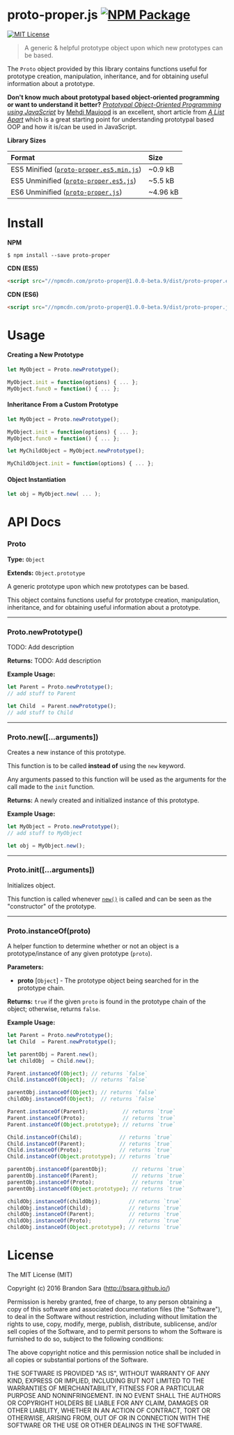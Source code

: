 
# proto-proper.js [![NPM Package](https://img.shields.io/npm/v/proto-proper.svg?style=flat-square)][npm]

[![MIT License](https://img.shields.io/badge/license-MIT-blue.svg?style=flat-square)][license]

> A generic & helpful prototype object upon which new prototypes can be based.

The `Proto` object provided by this library contains functions useful for prototype
creation, manipulation, inheritance, and for obtaining useful information about a
prototype.

**Don't know much about prototypal based object-oriented programming or want to
understand it better?** [*Prototypal Object-Oriented Programming using
JavaScript*][article] by [Mehdi Maujood][article-author] is an excellent, short
article from [*A List Apart*][a-list-apart] which is a great starting point
for understanding prototypal based OOP and how it is/can be used in JavaScript.


**Library Sizes**

| Format                                              | Size     |
|:----------------------------------------------------|:---------|
| ES5 Minified ([`proto-proper.es5.min.js`][es5-min]) | ~0.9 kB  |
| ES5 Unminified ([`proto-proper.es5.js`][es5])       | ~5.5 kB  |
| ES6 Unminified ([`proto-proper.js`][es6])           | ~4.96 kB |



# Install

**NPM**
```shell
$ npm install --save proto-proper
```

**CDN (ES5)**
```html
<script src="//npmcdn.com/proto-proper@1.0.0-beta.9/dist/proto-proper.es5.min.js"></script>
```

**CDN (ES6)**
```html
<script src="//npmcdn.com/proto-proper@1.0.0-beta.9/dist/proto-proper.js"></script>
```



# Usage

#### Creating a New Prototype

```javascript
let MyObject = Proto.newPrototype();

MyObject.init = function(options) { ... };
MyObject.func0 = function() { ... };
```


#### Inheritance From a Custom Prototype

```javascript
let MyObject = Proto.newPrototype();

MyObject.init = function(options) { ... };
MyObject.func0 = function() { ... };

let MyChildObject = MyObject.newPrototype();

MyChildObject.init = function(options) { ... };
```


#### Object Instantiation

```javascript
let obj = MyObject.new( ... );
```



# API Docs

### Proto

**Type:** `Object`

**Extends:** `Object.prototype`

A generic prototype upon which new prototypes can be based.

This object contains functions useful for prototype creation, manipulation,
inheritance, and for obtaining useful information about a prototype.


---


### Proto.newPrototype()

TODO: Add description

**Returns:** TODO: Add description

**Example Usage:**

```javascript
let Parent = Proto.newPrototype();
// add stuff to Parent

let Child  = Parent.newPrototype();
// add stuff to Child
```

---


### Proto.new([...arguments])

Creates a new instance of this prototype.

This function is to be called **instead of** using the `new` keyword.

Any arguments passed to this function will be used as the
arguments for the call made to the `init` function.

**Returns:** A newly created and initialized instance of this prototype.

**Example Usage:**

```javascript
let MyObject = Proto.newPrototype();
// add stuff to MyObject

let obj = MyObject.new();
```

---


### Proto.init([...arguments])

Initializes object.

This function is called whenever [`new()`](#protonewarguments) is called
and can be seen as the "constructor" of the prototype.

---


### Proto.instanceOf(proto)

A helper function to determine whether or not an object is a
prototype/instance of any given prototype (`proto`).

**Parameters:**

- **proto** [`Object`] - The prototype object being searched for in the
prototype chain.

**Returns:** `true` if the given `proto` is found in the prototype chain of
the object; otherwise, returns `false`.

**Example Usage:**

```javascript
let Parent = Proto.newPrototype();
let Child  = Parent.newPrototype();

let parentObj = Parent.new();
let childObj  = Child.new();

Parent.instanceOf(Object); // returns `false`
Child.instanceOf(Object);  // returns `false`

parentObj.instanceOf(Object); // returns `false`
childObj.instanceOf(Object);  // returns `false`

Parent.instanceOf(Parent);           // returns `true`
Parent.instanceOf(Proto);            // returns `true`
Parent.instanceOf(Object.prototype); // returns `true`

Child.instanceOf(Child);            // returns `true`
Child.instanceOf(Parent);           // returns `true`
Child.instanceOf(Proto);            // returns `true`
Child.instanceOf(Object.prototype); // returns `true`

parentObj.instanceOf(parentObj);        // returns `true`
parentObj.instanceOf(Parent);           // returns `true`
parentObj.instanceOf(Proto);            // returns `true`
parentObj.instanceOf(Object.prototype); // returns `true`

childObj.instanceOf(childObj);         // returns `true`
childObj.instanceOf(Child);            // returns `true`
childObj.instanceOf(Parent);           // returns `true`
childObj.instanceOf(Proto);            // returns `true`
childObj.instanceOf(Object.prototype); // returns `true`
```



# License

The MIT License (MIT)

Copyright (c) 2016 Brandon Sara (http://bsara.github.io/)

Permission is hereby granted, free of charge, to any person obtaining a copy
of this software and associated documentation files (the "Software"), to deal
in the Software without restriction, including without limitation the rights
to use, copy, modify, merge, publish, distribute, sublicense, and/or sell
copies of the Software, and to permit persons to whom the Software is
furnished to do so, subject to the following conditions:

The above copyright notice and this permission notice shall be included in
all copies or substantial portions of the Software.

THE SOFTWARE IS PROVIDED "AS IS", WITHOUT WARRANTY OF ANY KIND, EXPRESS OR
IMPLIED, INCLUDING BUT NOT LIMITED TO THE WARRANTIES OF MERCHANTABILITY,
FITNESS FOR A PARTICULAR PURPOSE AND NONINFRINGEMENT. IN NO EVENT SHALL THE
AUTHORS OR COPYRIGHT HOLDERS BE LIABLE FOR ANY CLAIM, DAMAGES OR OTHER
LIABILITY, WHETHER IN AN ACTION OF CONTRACT, TORT OR OTHERWISE, ARISING FROM,
OUT OF OR IN CONNECTION WITH THE SOFTWARE OR THE USE OR OTHER DEALINGS IN
THE SOFTWARE.





[license]: https://github.com/bsara/proto.js/blob/master/LICENSE "License"
[npm]:     https://www.npmjs.com/package/proto-proper "NPM Package: proto-proper"

[a-list-apart]:   http://alistapart.com "A List Apart"
[article]:        http://alistapart.com/article/prototypal-object-oriented-programming-using-javascript "Prototypal Object Oriented Programming using Javascript"
[article-author]: http://alistapart.com/author/mehdi-maujood "A List Apart Author: Mehdi Maujood"

[es5]:     https://github.com/bsara/proto-proper.js/blob/master/dist/proto-proper.es5.js "proto-proper.es5.js"
[es5-min]: https://github.com/bsara/proto-proper.js/blob/master/dist/proto-proper.es5.min.js "proto-proper.es5.min.js"
[es6]:     https://github.com/bsara/proto-proper.js/blob/master/dist/proto-proper.js "proto-proper.js"

